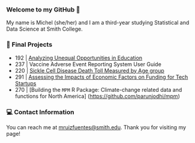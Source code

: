 ### Welcome to my GitHub 👋

My name is Michel (she/her) and I am a third-year studying Statistical and Data Science at Smith College.

### 📗 Final Projects
  
   - 192 | [Analyzing Unequal Opportunities in Education](https://nervous-nightingale-6b8dc0.netlify.app/index.html) 
   - 237 | Vaccine Adverse Event Reporting System User Guide
   - 220 | [Sickle Cell Disease Death Toll Measured by Age group](https://github.com/michelruizfuentes/-SDS220-FinalProject/blob/main/sds220_Project%20Draft%20ETA.pdf)
   - 291 | [Assessing the Impacts of Economic Factors on Funding for Tech Startups](https://github.com/michelruizfuentes/-SDS291-FinalProject/blob/main/SDS%20291%20-%20FP/final_draft_updated.pdf) 
   - 270 | [Building the `MPM` R Package: Climate-change related data and functions for North America] (https://github.com/parunjodhi/mpm)
    
 ### 💻 Contact Information 
 
 
You can reach me at mruizfuentes@smith.edu. Thank you for visiting my page!

<!--
**michelruizfuentes/michelruizfuentes** is a ✨ _special_ ✨ repository because its `README.md` (this file) appears on your GitHub profile.

Here are some ideas to get you started:

- 🔭 I’m currently working on ...
- 🌱 I’m currently learning ...
- 👯 I’m looking to collaborate on ...
- 🤔 I’m looking for help with ...
- 💬 Ask me about ...
- 📫 How to reach me: ...
- 😄 Pronouns: ...
- ⚡ Fun fact: ...

Kode with Klossy: Mobile Application Development Scholar

    - Final Project KWK | "Sustainable You" iOS App Template
-->

